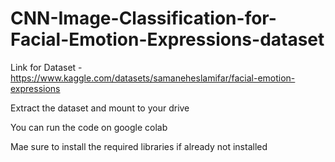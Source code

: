 # CNN-Image-Classification-for-Facial-Emotion-Expressions-dataset


Link for Dataset - https://www.kaggle.com/datasets/samaneheslamifar/facial-emotion-expressions 


Extract the dataset and mount to your drive 


You can run the code on google colab 


Mae sure to install the required libraries if already not installed
